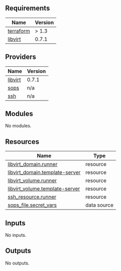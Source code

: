 <!-- BEGIN_TF_DOCS -->
## Requirements

| Name | Version |
|------|---------|
| <a name="requirement_terraform"></a> [terraform](#requirement\_terraform) | > 1.3 |
| <a name="requirement_libvirt"></a> [libvirt](#requirement\_libvirt) | 0.7.1 |

## Providers

| Name | Version |
|------|---------|
| <a name="provider_libvirt"></a> [libvirt](#provider\_libvirt) | 0.7.1 |
| <a name="provider_sops"></a> [sops](#provider\_sops) | n/a |
| <a name="provider_ssh"></a> [ssh](#provider\_ssh) | n/a |

## Modules

No modules.

## Resources

| Name | Type |
|------|------|
| [libvirt_domain.runner](https://registry.terraform.io/providers/dmacvicar/libvirt/0.7.1/docs/resources/domain) | resource |
| [libvirt_domain.template-server](https://registry.terraform.io/providers/dmacvicar/libvirt/0.7.1/docs/resources/domain) | resource |
| [libvirt_volume.runner](https://registry.terraform.io/providers/dmacvicar/libvirt/0.7.1/docs/resources/volume) | resource |
| [libvirt_volume.template-server](https://registry.terraform.io/providers/dmacvicar/libvirt/0.7.1/docs/resources/volume) | resource |
| [ssh_resource.runner](https://registry.terraform.io/providers/loafoe/ssh/latest/docs/resources/resource) | resource |
| [sops_file.secret_vars](https://registry.terraform.io/providers/carlpett/sops/latest/docs/data-sources/file) | data source |

## Inputs

No inputs.

## Outputs

No outputs.
<!-- END_TF_DOCS -->